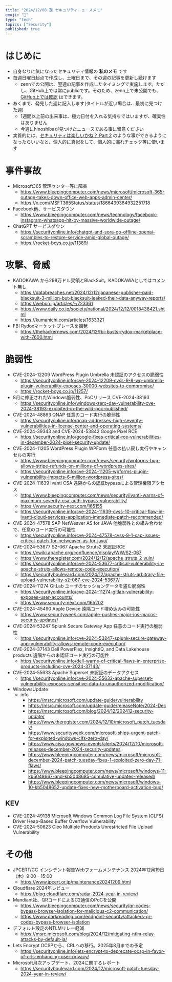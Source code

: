```yaml
---
title: "2024/12/08 週 セキュリティニュースメモ"
emoji: "🔖"
type: "tech"
topics: ["Security"]
published: true
---
```


# はじめに
* 自身なりに気になったセキュリティ情報の **私のメモ** です
* 毎週日曜日起点で作成し、土曜日まで、その週の記事を更新し続けます
    * zennでの公開は、翌週の記事を作成したタイミングで実施します。ただし、GitHub上では常にpublicです。そのため、zenn上で未公開でも、[GitHub上では確認](https://github.com/hinoshiba/zenn.dev/tree/main/articles) はできます。
* あくまで、発見した週に記入します(タイトルが近い場合は、最初に見つけた週)
    * 1週間以上前の出来事は、極力日付を入れる気持ちではいますが、確実性はありません
    * 今週にhinoshibaが見つけたニュースである事に留意ください
* 実質的には、[セキュリティは楽しいかね？ Part 2](https://negi.hatenablog.com/) のような事ができるようになったらいいなと、個人的に真似をして、個人的に漏れチェック等に使います

# 事件事故

* Microsoft365 管理センター等に障害
    * https://www.bleepingcomputer.com/news/microsoft/microsoft-365-outage-takes-down-office-web-apps-admin-center/
    * https://x.com/MSFT365Status/status/1866439364932251718
* Facebook他、サービスダウン
    * https://www.bleepingcomputer.com/news/technology/facebook-instagram-whatsapp-hit-by-massive-worldwide-outage/
* ChatGPT サービスダウン
    * https://securityonline.info/chatgpt-and-sora-go-offline-openai-scrambles-to-restore-service-amid-global-outage/
    * https://rocket-boys.co.jp/11389/

# 攻撃、脅威

* KADOKAWA から298万ドル受領とBlackSuit。KADOKAWAとしてはコメント無し
    * https://databreaches.net/2024/12/12/japanese-publisher-paid-blacksuit-3-million-but-blacksuit-leaked-their-data-anyway-reports/
    * https://webun.jp/articles/-/723361
    * https://www.daily.co.jp/society/national/2024/12/12/0018438421.shtml
    * https://kumanichi.com/articles/1633321
* FBI Rydoxマーケットプレースを摘発
    * https://thehackernews.com/2024/12/fbi-busts-rydox-marketplace-with-7600.html

# 脆弱性

* CVE-2024-12209 WordPress Plugin Umbrella 未認証のアクセスの脆弱性
    * https://securityonline.info/cve-2024-12209-cvss-9-8-wp-umbrella-plugin-vulnerability-exposes-30000-websites-to-compromise/
    * https://rocket-boys.co.jp/11257/
* 8月に修正されたWindows脆弱性、PoCリリース CVE-2024-38193
    * https://securityonline.info/windows-zero-day-vulnerability-cve-2024-38193-exploited-in-the-wild-poc-published/
* CVE-2024-48863 QNAP 任意のコード実行の脆弱性
    * https://securityonline.info/qnap-addresses-high-severity-vulnerabilities-in-license-center-and-operating-systems/
* CVE-2024-39343 and CVE-2024-53842 Google Pixel RCE
    * https://securityonline.info/google-fixes-critical-rce-vulnerabilities-in-december-2024-pixel-security-update/
* CVE-2024-11205 WordPress Plugin WPForm 任意の払い戻し実行やキャンセルの実行
    * https://www.bleepingcomputer.com/news/security/wpforms-bug-allows-stripe-refunds-on-millions-of-wordpress-sites/
    * https://securityonline.info/cve-2024-11205-wpforms-plugin-vulnerability-impacts-6-million-wordpress-sites/
* CVE-2024-11639 Ivanti CSA 遠隔からの認証bypassによる管理権限アクセス
    * https://www.bleepingcomputer.com/news/security/ivanti-warns-of-maximum-severity-csa-auth-bypass-vulnerability/
    * https://www.security-next.com/165155
    * https://securityonline.info/cve-2024-11639-cvss-10-critical-flaw-in-ivanti-cloud-services-application-immediate-patch-recommended/
* CVE-2024-47578 SAP NetWeaver AS for JAVA 他脆弱性との組み合わせで、任意のコード実行の可能性
    * https://securityonline.info/cve-2024-47578-cvss-9-1-sap-issues-critical-patch-for-netweaver-as-for-java/
* CVE-2024-53677 S2-067 Apache Struts2 未認証RCE
    * https://cwiki.apache.org/confluence/display/WW/S2-067
    * https://www.theregister.com/2024/12/12/apache_struts_2_vuln/
    * https://securityonline.info/cve-2024-53677-critical-vulnerability-in-apache-struts-allows-remote-code-execution/
    * https://securityboulevard.com/2024/12/apache-struts-arbitrary-file-upload-vulnerability-s2-067-cve-2024-53677/
* CVE-2024-11274 GitLab ユーザのセッションデータを盗む脆弱性
    * https://securityonline.info/cve-2024-11274-gitlab-vulnerability-exposes-user-accounts/
    * https://www.security-next.com/165202
* CVE-2024-45490 Apple Device 遠隔コード埋め込みの可能性
    * https://www.securityweek.com/apple-pushes-major-ios-macos-security-updates/
* CVE-2024-53247 Splunk Secure Gateway App 任意のコード実行の脆弱性
    * https://securityonline.info/cve-2024-53247-splunk-secure-gateway-app-vulnerability-allows-remote-code-execution/
* CVE-2024-37143 Dell PowerFlex, InsightIQ, and Data Lakehouse products 遠隔からの未認証コード実行の可能性
    * https://securityonline.info/dell-warns-of-critical-flaws-in-enterprise-products-including-cve-2024-37143/
* CVE-2024-55633 Apache Superset 未認証のデータアクセス
    * https://securityonline.info/cve-2024-55633-apache-superset-vulnerability-exposes-sensitive-data-to-unauthorized-modification/
* WindowsUpdate
    * info
        * https://msrc.microsoft.com/update-guide/vulnerability
        * https://msrc.microsoft.com/update-guide/releaseNote/2024-Dec
        * https://msrc.microsoft.com/blog/2024/12/202412-security-update/
        * https://www.theregister.com/2024/12/10/microsoft_patch_tuesday/
        * https://www.securityweek.com/microsoft-ships-urgent-patch-for-exploited-windows-clfs-zero-day/
        * https://www.cisa.gov/news-events/alerts/2024/12/10/microsoft-releases-december-2024-security-updates
        * https://www.bleepingcomputer.com/news/microsoft/microsoft-december-2024-patch-tuesday-fixes-1-exploited-zero-day-71-flaws/
        * https://www.bleepingcomputer.com/news/microsoft/windows-11-kb5048667-and-kb5048685-cumulative-updates-released/
        * https://www.bleepingcomputer.com/news/microsoft/windows-10-kb5048652-update-fixes-new-motherboard-activation-bug/

## KEV
* CVE-2024-49138 Microsoft Windows Common Log File System (CLFS) Driver Heap-Based Buffer Overflow Vulnerability
* CVE-2024-50623 Cleo Multiple Products Unrestricted File Upload Vulnerability

# その他

* JPCERT/CC インシデント報告Webフォームメンテナンス 2024年12月19日（木）9:00 - 15:00
    * https://www.jpcert.or.jp/maintenance20241209.html
* Cloudflare 2024年レビュー
    * https://blog.cloudflare.com/radar-2024-year-in-review/
* Mandiant社、QRコードによるC2通信のPoCを公開
    * https://www.bleepingcomputer.com/news/security/qr-codes-bypass-browser-isolation-for-malicious-c2-communication/
    * https://www.darkreading.com/endpoint-security/attackers-qr-codes-bypass-browser-isolation
* デフォルト設定のNTLMリレー軽減
    * https://msrc.microsoft.com/blog/2024/12/mitigating-ntlm-relay-attacks-by-default-ja/
* Lets Encrypt OCSPから、CRLへの移行。2025年8月までの予定
    * https://securityonline.info/lets-encrypt-to-deprecate-ocsp-in-favor-of-crls-enhancing-user-privacy/
* Microsoft月次アップデート、2024に関するレポート
    * https://securityboulevard.com/2024/12/microsoft-patch-tuesday-2024-year-in-review/

